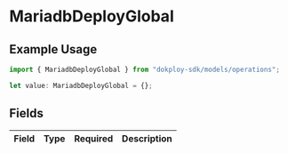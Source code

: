 # MariadbDeployGlobal

## Example Usage

```typescript
import { MariadbDeployGlobal } from "dokploy-sdk/models/operations";

let value: MariadbDeployGlobal = {};
```

## Fields

| Field       | Type        | Required    | Description |
| ----------- | ----------- | ----------- | ----------- |